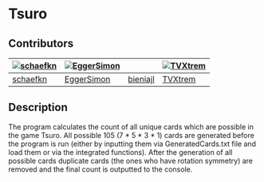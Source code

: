 # Tsuro
## Contributors
|[![schaefkn](https://avatars2.githubusercontent.com/u/44315988?s=70&v=3)](https://github.com/schaefkn)|[![EggerSimon](https://avatars0.githubusercontent.com/u/43815332?s=70&v=3)](https://github.com/EggerSimon)||[![TVXtrem](https://avatars1.githubusercontent.com/u/5702543?s=70&v=3)](https://github.com/TVXtrem)|
|---|---|---|---|
|[schaefkn](https://github.com/schaefkn)|[EggerSimon](https://www.github.com/EggerSimon)|[bieniajl](https://www.github.com/bieniajl)|[TVXtrem](https://github.com/TVXtrem)|

## Description
The program calculates the count of all unique cards which are possible in the game Tsuro. All possible 105 (7 * 5 * 3 * 1) cards are generated before the program is run (either by inputting them via GeneratedCards.txt file and load them or via the integrated functions). After the generation of all possible cards duplicate cards (the ones who have rotation symmetry) are removed and the final count is outputted to the console.
